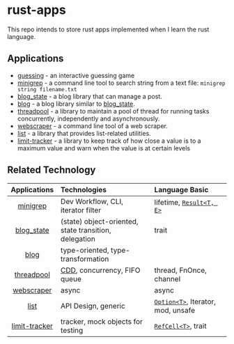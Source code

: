 rust-apps
===

This repo intends to store rust apps implemented when I learn
the rust language.

Applications
---

* [guessing](./guessing) - an interactive guessing game
* [minigrep](./minigrep) - a command line tool to search string
from a text file: `minigrep string filename.txt`
* [blog_state](./blog_state) - a blog library that can manage a post.
* [blog](./blog) - a blog library similar to [blog_state](./blog_state).
* [threadpool](./threadpool) - a library to maintain a pool of thread
for running tasks concurrently, independently and asynchronously.
* [webscraper](./webscraper) - a command line tool of a web scraper.
* [list](./list) - a library that provides list-related utilities.
* [limit-tracker](./limit-tracker) - a library to keep track of
how close a value is to a maximum value and warn when the value is at certain levels

Related Technology
---

| Applications | Technologies | Language Basic| 
|:---:|:---|:---|
|[minigrep](./minigrep)| Dev Workflow, CLI, iterator filter |lifetime, [`Result<T, E>`][Result]|
|[blog_state](./blog_state)| (state) object-oriented, state transition,<br /> delegation | trait |
|[blog](./blog)| type-oriented, type-transformation| |
|[threadpool](./threadpool) | [CDD][CDD], concurrency, FIFO queue | thread, FnOnce, channel |
|[webscraper](./webscraper) | async | async |
|[list](./list) |API Design, generic|[`Option<T>`][Option], Iterator, mod, unsafe|
|[limit-tracker](./limit-tracker) | tracker, mock objects for testing | [`RefCell<T>`][RefCell], trait |

[CDD]: https://hzget.github.io/programming/basic/cdd.html
[Result]: https://doc.rust-lang.org/std/result/index.html
[Option]: https://doc.rust-lang.org/std/option/index.html
[RefCell]: https://doc.rust-lang.org/core/cell/struct.RefCell.html
